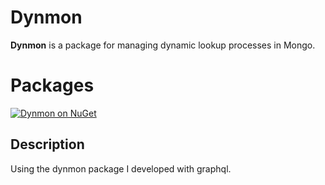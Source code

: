 <h1 align="left">Dynmon</h1>

**Dynmon** is a package for managing dynamic lookup processes in Mongo.


# Packages
[![Dynmon on NuGet](https://img.shields.io/nuget/v/Dynmon?label=Dynmon)](https://www.nuget.org/packages/Dynmon)



## Description
Using the dynmon package I developed with graphql.
